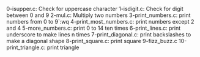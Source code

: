 0-isupper.c: Check for uppercase character
1-isdigit.c: Check for digit between 0 and 9
2-mul.c: Multiply two numbers
3-print_numbers.c: print numbers from 0 to 9`:wq
4-print_most_numbers.c: print numbers except 2 and 4
5-more_numbers.c: print 0 to 14 ten times
6-print_lines.c: print underscore to make lines n times
7-print_diagonal.c: print backslashes to make a diagonal shape
8-print_square.c: print square
9-fizz_buzz.c
10-print_triangle.c: print triangle
